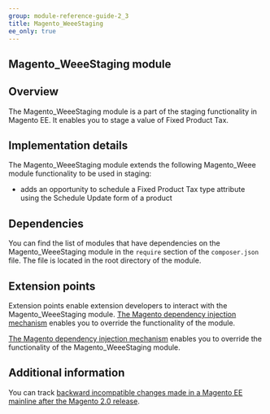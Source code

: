 ```yaml
---
group: module-reference-guide-2_3
title: Magento_WeeeStaging
ee_only: true
---
```


## Magento_WeeeStaging module

## Overview

The Magento_WeeeStaging module is a part of the staging functionality in Magento EE. It enables you to stage a value of Fixed Product Tax.

## Implementation details

The Magento_WeeeStaging module extends the following Magento_Weee module functionality to be used in staging:

- adds an opportunity to schedule a Fixed Product Tax type attribute using the Schedule Update form of a product

## Dependencies

You can find the list of modules that have dependencies on the Magento_WeeeStaging module in the `require` section of the `composer.json` file. The file is located in the root directory of the module.

## Extension points

Extension points enable extension developers to interact with the Magento_WeeeStaging module. [The Magento dependency injection mechanism](http://devdocs.magento.com/guides/v2.1/extension-dev-guide/depend-inj.html) enables you to override the functionality of the module.

[The Magento dependency injection mechanism](http://devdocs.magento.com/guides/v2.1/extension-dev-guide/depend-inj.html) enables you to override the functionality of the Magento_WeeeStaging module.

## Additional information

You can track [backward incompatible changes made in a Magento EE mainline after the Magento 2.0 release](http://devdocs.magento.com/guides/v2.0/release-notes/changes/ee_changes.html).
